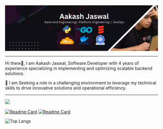 
![Hi There](https://github.com/AakashJaswal/AakashJaswal/blob/main/Aakash%20Jaswal%20LinkedIn.png)
****
Hi there👋, I am Aakash Jaswal, Software Developer with 4 years of experience specializing in implementing and optimizing scalable backend solutions. 

🔭 I am Seeking a role in a challenging environment to leverage my technical skills to drive innovative solutions and operational efficiency.
****
![](https://komarev.com/ghpvc/?username=AakashJaswal&color=green)  

[![Readme Card](https://github-readme-stats.vercel.app/api/pin/?username=AakashJaswal&repo=Trading-Simulato)](https://github.com/AakashJaswal/Trading-Simulato) [![Readme Card](https://github-readme-stats.vercel.app/api/pin/?username=AakashJaswal&repo=SonicSense-Music-Playe)](https://github.com/AakashJaswal/SonicSense-Music-Playe)

![Top Langs](https://github-readme-stats.vercel.app/api/top-langs/?username=AakashJaswal&layout=compact)
